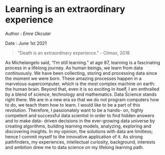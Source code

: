 # Learning is an extraordinary experience

Author : *Emre Okcular*

Date : June 1st 2021

>  "Death is an extraordinary experience." - Climax, 2018


As Michelangelo said, “I’m still learning.” at age 87, learning is a fascinating process in a lifelong journey. As human beings, we learn from data continuously. We have been collecting, storing and processing data since the moment we were born. These amazing processes happen in a marvelous supercomputer, which is the most complex machine on earth: the human brain. Beyond that, even it is so exciting in itself, I am enthralled by a blend of science, technology and mathematics. Data Science stands right there. We are in a new era so that we do not program computers how to do, we teach them how to learn. I would like to be a part of this revolution. Therefore, I passionately want to be a hands- on, highly competent and successful data scientist in order to find hidden answers and to make data- driven decisions in the ever-growing data universe by creating algorithms, building learning models, analyzing, exploring and discovering insights. In my opinion, the solutions with data are limitless; hence I commit myself to the innovative application of it. As strong pathfinders, my experiences, intellectual curiosity, background, interests and ambition drew me to data science on my lifelong learning path.